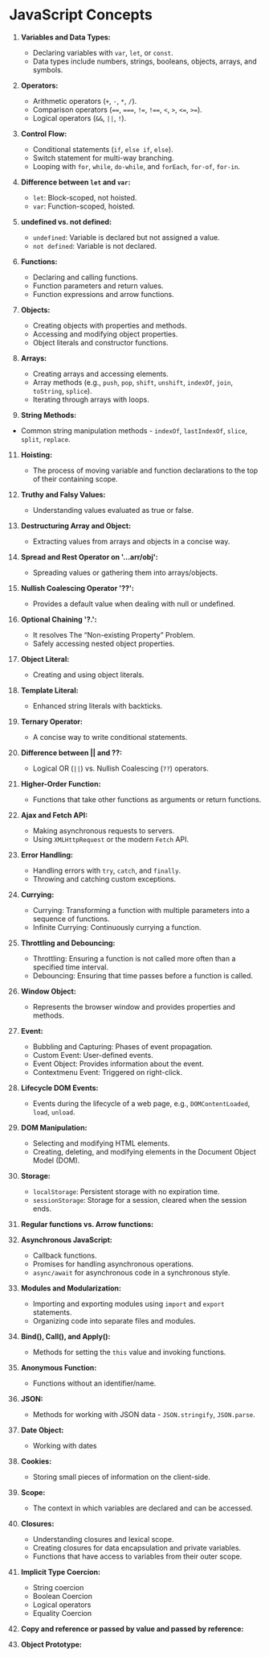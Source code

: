 # JavaScript Concepts

1. **Variables and Data Types:**
   - Declaring variables with `var`, `let`, or `const`.
   - Data types include numbers, strings, booleans, objects, arrays, and symbols.

2. **Operators:**
   - Arithmetic operators (`+`, `-`, `*`, `/`).
   - Comparison operators (`==`, `===`, `!=`, `!==`, `<`, `>`, `<=`, `>=`).
   - Logical operators (`&&`, `||`, `!`).

3. **Control Flow:**
   - Conditional statements (`if`, `else if`, `else`).
   - Switch statement for multi-way branching.
   - Looping with `for`, `while`, `do-while`, and `forEach`, `for-of`, `for-in`.

4. **Difference between `let` and `var`:**
   - `let`: Block-scoped, not hoisted.
   - `var`: Function-scoped, hoisted.

5. **undefined vs. not defined:**
   - `undefined`: Variable is declared but not assigned a value.
   - `not defined`: Variable is not declared.

7. **Functions:**
   - Declaring and calling functions.
   - Function parameters and return values.
   - Function expressions and arrow functions.

8. **Objects:**
   - Creating objects with properties and methods.
   - Accessing and modifying object properties.
   - Object literals and constructor functions.

9. **Arrays:**
   - Creating arrays and accessing elements.
   - Array methods (e.g., `push`, `pop`, `shift`, `unshift`, `indexOf`, `join`, `toString`, `splice`).
   - Iterating through arrays with loops.

10. **String Methods:**
   - Common string manipulation methods - `indexOf`, `lastIndexOf`, `slice`, `split`, `replace`.

11. **Hoisting:**
    - The process of moving variable and function declarations to the top of their containing scope.

12. **Truthy and Falsy Values:**
    - Understanding values evaluated as true or false.

13. **Destructuring Array and Object:**
    - Extracting values from arrays and objects in a concise way.

14. **Spread and Rest Operator on '...arr/obj':**
    - Spreading values or gathering them into arrays/objects.

15. **Nullish Coalescing Operator '??':**
    - Provides a default value when dealing with null or undefined.

16. **Optional Chaining '?.':**
    - It resolves The “Non-existing Property” Problem.
    - Safely accessing nested object properties.

17. **Object Literal:**
    - Creating and using object literals.

18. **Template Literal:**
    - Enhanced string literals with backticks.

19. **Ternary Operator:**
    - A concise way to write conditional statements.

20. **Difference between || and ??:**
    - Logical OR (`||`) vs. Nullish Coalescing (`??`) operators.

21. **Higher-Order Function:**
    - Functions that take other functions as arguments or return functions.

22. **Ajax and Fetch API:**
    - Making asynchronous requests to servers.
    - Using `XMLHttpRequest` or the modern `Fetch` API.

23. **Error Handling:**
    - Handling errors with `try`, `catch`, and `finally`.
    - Throwing and catching custom exceptions.

24. **Currying:**
    - Currying: Transforming a function with multiple parameters into a sequence of functions.
    - Infinite Currying: Continuously currying a function.

25. **Throttling and Debouncing:**
    - Throttling: Ensuring a function is not called more often than a specified time interval.
    - Debouncing: Ensuring that time passes before a function is called.

26. **Window Object:**
    - Represents the browser window and provides properties and methods.

27. **Event:**
    - Bubbling and Capturing: Phases of event propagation.
    - Custom Event: User-defined events.
    - Event Object: Provides information about the event.
    - Contextmenu Event: Triggered on right-click.

28. **Lifecycle DOM Events:**
    - Events during the lifecycle of a web page, e.g., `DOMContentLoaded`, `load`, `unload`.

29. **DOM Manipulation:**
    - Selecting and modifying HTML elements.
    - Creating, deleting, and modifying elements in the Document Object Model (DOM).

30. **Storage:**
    - `localStorage`: Persistent storage with no expiration time.
    - `sessionStorage`: Storage for a session, cleared when the session ends.

31. **Regular functions vs. Arrow functions:**

32. **Asynchronous JavaScript:**
    - Callback functions.
    - Promises for handling asynchronous operations.
    - `async/await` for asynchronous code in a synchronous style.

33. **Modules and Modularization:**
    - Importing and exporting modules using `import` and `export` statements.
    - Organizing code into separate files and modules.

34. **Bind(), Call(), and Apply():**
    - Methods for setting the `this` value and invoking functions.

35. **Anonymous Function:**
    - Functions without an identifier/name.

36. **JSON:**
    - Methods for working with JSON data - `JSON.stringify`, `JSON.parse`.

37. **Date Object:**
    - Working with dates

38. **Cookies:**
    - Storing small pieces of information on the client-side.

39. **Scope:**
    - The context in which variables are declared and can be accessed.

40. **Closures:**
    - Understanding closures and lexical scope.
    - Creating closures for data encapsulation and private variables.
    - Functions that have access to variables from their outer scope.
   
41. **Implicit Type Coercion:**
    - String coercion
    - Boolean Coercion
    - Logical operators
    - Equality Coercion
   
42. **Copy and reference or passed by value and passed by reference:**
43. **Object Prototype:**
